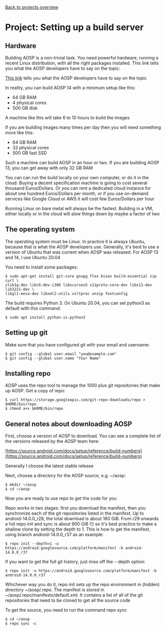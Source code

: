 [Back to projects overview](projects.md)


# Project: Setting up a build server

## Hardware
Building AOSP is a non-trivial task. You need powerful hardware, running a recent Linux
distribution, with all the right packages installed. This link tells you what the
AOSP developers have to say on the topic:

[This link](https://source.android.com/source/initializing.html) tells you what the
AOSP developers have to say on the topic

In reality, you can build AOSP 14 with a minimum setup like this:

* 64 GB RAM
* 4 physical cores
* 500 GB disk

A machine like this will take 6 to 10 hours to build the images

If you are building images many times per day then you will need something more like this:

* 64 GB RAM
* 32 physical cores
* 500 GB fast SSD

Such a machine can build AOSP in an hour or two. If you are building AOSP 13,
you can get away with only 32 GB RAM

You can can run the build locally on your own computer, or do it in the cloud.
Buying a decent specification machine is going to cost several thousand
Euros/Dollars.  Or you can rent a dedicated cloud instance for about one
hundred Euros/Dollars per month, or if you use on-demand services like Google
Cloud or AWS it will cost few Euros/Dollars per hour

Running Linux on bare metal will always be the fastest. Building in a VM,
either locally or in the cloud will slow things down by maybe a factor of two


## The operating system

The operating system must be Linux. In practice it is always Ubuntu, because
that is what the AOSP developers use. Generally, it's best to use a version of
Ubuntu that was current when AOSP was released. For AOSP 13 and 14, I use
Ubuntu 20.04

You need to install some packages:
```
$ sudo apt-get install git-core gnupg flex bison build-essential zip curl \
zlib1g-dev libc6-dev-i386 libncurses5 x11proto-core-dev libx11-dev lib32z1-dev \
libgl1-mesa-dev libxml2-utils xsltproc unzip fontconfig
```

The build requires Python 3. On Ubuntu 20.04, you can set python3 as default
with this command:
```
$ sudo apt install python-is-python3
```


## Setting up git

Make sure that you have configured git with your email and username:
```
$ git config --global user.email "you@example.com"
$ git config --global user.name "Your Name"
```


## Installing repo

AOSP uses the repo tool to manage the 1000 plus git repositories that make up AOSP.
Get a copy of repo:
```
$ curl https://storage.googleapis.com/git-repo-downloads/repo > $HOME/bin/repo
$ chmod a+x $HOME/bin/repo
```


## General notes about downloading AOSP

First, choose a version of AOSP to download. You can see a complete list of
the versions released by the AOSP team here:

[https://source.android.com/docs/setup/reference/build-numbers](https://source.android.com/docs/setup/reference/build-numbers)

Generally I choose the latest stable release

Next, choose a directory for the AOSP source, e.g. ~/aosp:
```
$ mkdir ~/aosp
$ cd ~/aosp
```

Now you are ready to use repo to get the code for you

Repo works in two stages: first you download the manifest, then you synchronize
each of the git repositories listed in the manifest. Up to android-14.0.0_r28,
the total download is about 160 GiB. From r29 onwards a full repo init and sync
is about 900 GiB (!) so it's best practice to make a shallow clone by setting
the depth to 1. This is how to get the manifest, using branch android-14.0.0_r37
as an example:
```
$ repo init --depth=1 -u https://android.googlesource.com/platform/manifest -b android-14.0.0_r37
```
If you want to get the full git history, just miss off the --depth option:
```
$ repo init -u https://android.googlesource.com/platform/manifest -b android-14.0.0_r37
```
Whichever way you do it, repo init sets up the repo environment in (hidden)
directory ~/aosp/.repo.  The manifest is stored in ~/aosp/.repo/manifests/default.xml.
It contains a list of all of the git repositories that need to be cloned to get all the
source code

To get the source, you need to run the command repo sync
```
$ cd ~/aosp
$ repo sync -c
```

